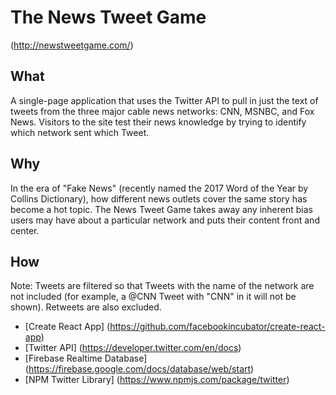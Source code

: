 # The News Tweet Game
(http://newstweetgame.com/)

## What
A single-page application that uses the Twitter API to pull in just the text of tweets from the three major cable news networks: CNN, MSNBC, and Fox News. Visitors to the site test their news knowledge by trying to identify which network sent which Tweet.

## Why
In the era of "Fake News" (recently named the 2017 Word of the Year by Collins Dictionary), how different news outlets cover the same story has become a hot topic. The News Tweet Game takes away any inherent bias users may have about a particular network and puts their content front and center.

## How
Note: Tweets are filtered so that Tweets with the name of the network are not included (for example, a @CNN Tweet with "CNN" in it will not be shown). Retweets are also excluded.

* [Create React App] (https://github.com/facebookincubator/create-react-app)
* [Twitter API] (https://developer.twitter.com/en/docs)
* [Firebase Realtime Database] (https://firebase.google.com/docs/database/web/start)
* [NPM Twitter Library] (https://www.npmjs.com/package/twitter)
